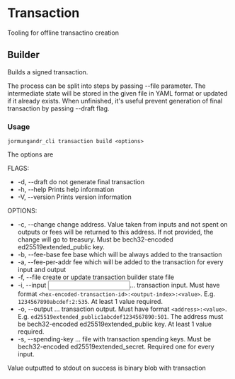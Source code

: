 # Transaction

Tooling for offline transactino creation

## Builder

Builds a signed transaction.

The process can be split into steps by passing --file parameter. The intermediate state
will be stored in the given file in YAML format or updated if it already exists. When
unfinished, it's useful prevent generation of final transaction by passing --draft flag.

### Usage

```
jormungandr_cli transaction build <options>
```

The options are

FLAGS:
- -d, --draft do not generate final transaction
- -h, --help Prints help information
- -V, --version Prints version information

OPTIONS:
- -c, --change <change> change address. Value taken from inputs and not spent on outputs
or fees will be returned to this address. If not provided, the change will go to treasury.
Must be bech32-encoded ed25519extended_public key.
- -b, --fee-base <fee-base> fee base which will be always added to the transaction
- -a, --fee-per-addr <fee-per-addr> fee which will be added to the transaction for every
input and output
- -f, --file <file> create or update transaction builder state file
- -i, --input <input>... transaction input. Must have format
`<hex-encoded-transaction-id>:<output-index>:<value>`. E.g. `1234567890abcdef:2:535`.
At least 1 value required.
- -o, --output <output>... transaction output. Must have format `<address>:<value>`.
E.g. `ed25519extended_public1abcdef1234567890:501`. The address must be bech32-encoded
ed25519extended_public key. At least 1 value required.
- -s, --spending-key <spending-key>... file with transaction spending keys. Must be
bech32-encoded ed25519extended_secret. Required one for every input.

Value outputted to stdout on success is binary blob with transaction
